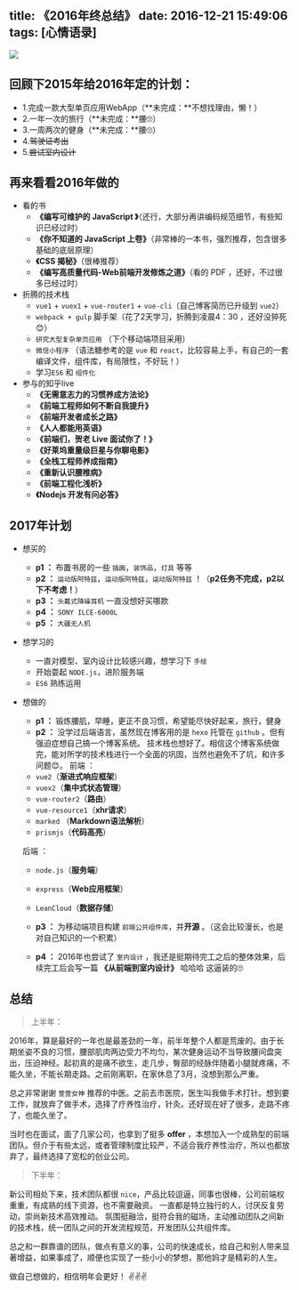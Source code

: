 title: 《2016年终总结》
date: 2016-12-21 15:49:06
tags: [心情语录]
---

<img class="full-image" src="https://ohv0hyr4v.qnssl.com/coffeebg.jpg" />

## 回顾下2015年给2016年定的计划：
- 1.完成一款大型单页应用WebApp（**未完成：**不想找理由，懒！）
- 2.一年一次的旅行（**未完成：**腰🙄）
- 3.一周两次的健身（**未完成：**腰🙄）
- 4.<del>驾驶证考出</del>
- 5.<del>尝试室内设计</del>

<!-- more -->

## 再来看看2016年做的

- 看的书
    - **《编写可维护的 JavaScript 》**（还行，大部分再讲编码规范细节，有些知识已经过时）
    - **《你不知道的 JavaScript 上卷》**（非常棒的一本书，强烈推荐，包含很多基础的底层原理）
    - **《CSS 揭秘》**（很棒推荐）
    - **《编写高质量代码-Web前端开发修炼之道》**（看的 PDF ，还好，不过很多已经过时）
- 折腾的技术栈
    - `vue1` + `vuex1` + `vue-router1` + `vue-cli`（自己博客简历已升级到 `vue2`）
    - `webpack + gulp` 脚手架（花了2天学习，折腾到凌晨4：30 ，还好没猝死😊）
    - `研究大型复杂单页应用` （下个移动端项目采用）
    - `微信小程序` （语法糖参考的是 `vue` 和 `react`，比较容易上手，有自己的一套编译文件，组件库，有局限性，不好玩！）
    - 学习`ES6` 和 `组件化`
- 参与的知乎live
	- **《无需意志力的习惯养成方法论》**
	- **《前端工程师如何不断自我提升》**
	- **《前端开发者成长之路》**
	- **《人人都能用英语》**
	- **《前端们，贺老 Live 面试你了！》**
	- **《好莱坞重量级巨星与你聊电影》**
	- **《全栈工程师养成指南》**
	- **《重新认识腰椎病》**
	- **《前端工程化浅析》**
	- **《Nodejs 开发有问必答》**

## 2017年计划
- 想买的
	- **p1 ：** 布置书房的一些 `插画`，`装饰品`，`灯具` 等等
	- **p2 ：** `运动版阿特兹`，`运动版阿特兹`，`运动版阿特兹` ！（**p2任务不完成，p2以下不考虑！**）
	- **p3 ：** `头戴式降噪耳机` 一直没想好买哪款
	- **p4 ：** `SONY ILCE-6000L`
	- **p5 ：** `大疆无人机`
- 想学习的
	- 一直对模型、室内设计比较感兴趣，想学习下 `手绘`
	- 开始耍起 `NODE.js`，进阶服务端
	- `ES6` 熟练运用
- 想做的
	- **p1 ：** 锻炼腰肌，早睡，更正不良习惯，希望能尽快好起来，旅行，健身
	- **p2 ：** 没学过后端语言，虽然现在博客用的是 `hexo` 托管在 `github` 。但有强迫症想自己搞一个博客系统。 技术栈也想好了。相信这个博客系统做完，能对所学的技术栈进行一个全面的巩固，当然也避免不了坑，和许多问题😊。
	 前端 ：
	 - `vue2`（**渐进式响应框架**）
	 - `vuex2`（**集中式状态管理**）
	 - `vue-router2`（**路由**）
	 - `vue-resource1`（**xhr请求**）
	 - `marked` （**Markdown语法解析**）
	 - `prismjs`（**代码高亮**）

	 后端 ：
	 - `node.js`（**服务端**）
	 - `express`（**Web应用框架**）
	 - `LeanCloud`（**数据存储**）

	- **p3 ：** 为移动端项目构建 `前端公共组件库`，并**开源** 。（这会比较漫长，也是对自己知识的一个积累）
	- **p4 ：** 2016年也尝试了 `室内设计` ，我还是挺期待完工之后的整体效果，后续完工后会写一篇 **《从前端到室内设计》** 哈哈哈 这逼装的🙄

## 总结
> 上半年：

2016年，算是最好的一年也是最差劲的一年，前半年整个人都是荒废的。由于长期坐姿不良的习惯，腰部肌肉两边受力不均匀，某次健身运动不当导致腰间盘突出，压迫神经。起初真的是痛不欲生，走几步，臀部的经脉伴随着小腿就疼痛，不能久坐，不能长期走路。之前刚离职，在家休息了3月，没想到那么严重。

总之非常谢谢 `萱萱女神` 推荐的中医。之前去市医院，医生叫我做手术打针。想到要工作，就放弃了做手术，选择了疗养性治疗，针灸。还好现在好了很多，走路不疼了，也能久坐了。

当时也在面试，面了几家公司，也拿到了挺多 **offer** ，本想加入一个成熟型的前端团队。但介于有些太远，或者管理制度比较严，不适合我疗养性治疗，所以也都放弃了，最终选择了宽松的创业公司。

> 下半年：

新公司相处下来，技术团队都很 `nice`，产品比较逗逼，同事也很棒，公司前端权重重，有成熟的线下资源，也不需要融资。
一直都是特立独行的人，讨厌反复劳动，崇尚新技术高效推动。
氛围挺融洽，挺符合我的磁场，主动推动团队之间新的技术栈，统一团队之间的开发流程规范，开发团队公共组件库。

总之和一群靠谱的团队，做点有意义的事，公司的快速成长，给自己和别人带来显著增益，如果事成了，顺便也实现了一些小小的梦想，那他妈才是精彩的人生。

做自己想做的，相信明年会更好！ ✌️✌️✌️










